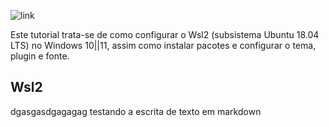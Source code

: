 
![link](https://assets.ubuntu.com/v1/ad89548e-ubuntu-on-wsl.png)

Este tutorial trata-se de como configurar o Wsl2 (subsistema Ubuntu 18.04 LTS) no Windows 10||11, assim como instalar pacotes e configurar o tema, plugin e fonte.  

## Wsl2

dgasgasdgagagag testando a escrita de texto em markdown